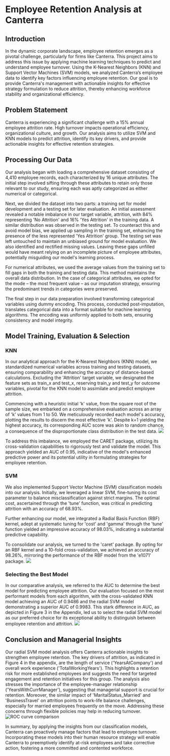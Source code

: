 # Employee Retention Analysis at Canterra

## Introduction

In the dynamic corporate landscape, employee retention emerges as a pivotal challenge, particularly for firms like Canterra. This project aims to address this issue by applying machine learning techniques to predict and understand employee turnover. Using the K-Nearest Neighbors (KNN) and Support Vector Machines (SVM) models, we analyzed Canterra’s employee data to identify key factors influencing employee retention. Our goal is to provide Canterra's management with actionable insights for effective strategy formulation to reduce attrition, thereby enhancing workforce stability and organizational efficiency.

## Problem Statement

Canterra is experiencing a significant challenge with a 15% annual employee attrition rate. High turnover impacts operational efficiency, organizational culture, and growth. Our analysis aims to utilize SVM and KNN models to predict attrition, identify its key drivers, and provide actionable insights for effective retention strategies.

## Processing Our Data

Our analysis began with loading a comprehensive dataset consisting of 4,410 employee records, each characterized by 16 unique attributes. The initial step involved sifting through these attributes to retain only those relevant to our study, ensuring each was aptly categorized as either numerical or categorical.

Next, we divided the dataset into two parts: a training set for model development and a testing set for later evaluation. An initial assessment revealed a notable imbalance in our target variable, attrition, with 84% representing 'No Attrition' and 16% 'Yes Attrition' in the training data. A similar distribution was observed in the testing set. To counteract this and avoid model bias, we applied up sampling in the training set, enhancing the presence of the less represented 'Yes Attrition' group. The testing set was left untouched to maintain an unbiased ground for model evaluation. We also identified and rectified missing values. Leaving these gaps unfilled would have meant relying on an incomplete picture of employee attributes, potentially misguiding our model's learning process.

For numerical attributes, we used the average values from the training set to fill gaps in both the training and testing data. This method maintains the overall data distribution. In the case of categorical attributes, we opted for the mode – the most frequent value – as our imputation strategy, ensuring the predominant trends in categories were preserved.

The final step in our data preparation involved transforming categorical variables using dummy encoding. This process, conducted post-imputation, translates categorical data into a format suitable for machine learning algorithms. The encoding was uniformly applied to both sets, ensuring consistency and model integrity.

## Model Training, Evaluation & Selection

### KNN

In our analytical approach for the K-Nearest Neighbors (KNN) model, we standardized numerical variables across training and testing datasets, ensuring comparability and enhancing the accuracy of distance-based calculations. Excluding the 'Attrition' target variable, we designated the feature sets as train_x and test_x, reserving train_y and test_y for outcome variables, pivotal for the KNN model to assimilate and predict employee attrition.

Commencing with a heuristic initial 'k' value, from the square root of the sample size, we embarked on a comprehensive evaluation across an array of 'k' values from 1 to 50. We meticulously recorded each model's accuracy, plotting the results to discern the most effective 'k'. Despite k=1 yielding the highest accuracy, its corresponding AUC score was akin to random chance, a consequence of the disproportionate class distribution in the test data.
![](line.png)


To address this imbalance, we employed the CARET package, utilizing its cross-validation capabilities to rigorously test and validate the model. This approach yielded an AUC of 0.95, indicative of the model's enhanced predictive power and its potential utility in formulating strategies for employee retention.

### SVM

We also implemented Support Vector Machine (SVM) classification models into our analysis. Initially, we leveraged a linear SVM, fine-tuning its cost parameter to balance misclassification against strict margins. The optimal cost, ascertained through the 'tune' function, was critical in predicting attrition with an accuracy of 68.93%.

Further enhancing our model, we integrated a Radial Basis Function (RBF) kernel, adept at systematic tuning for 'cost' and 'gamma' through the 'tune' function yielded an impressive accuracy of 98.03%, indicating a substantial predictive capability.

To consolidate our analysis, we turned to the 'caret' package. By opting for an RBF kernel and a 10-fold cross-validation, we achieved an accuracy of 98.26%, mirroring the performance of the RBF model from the 'e1071' package.
![](accuracy.png)

### Selecting the Best Model

In our comparative analysis, we referred to the AUC to determine the best model for predicting employee attrition. Our evaluation focused on the most performant models from each algorithm, with the cross-validated KNN model achieving an AUC of 0.9486 and the radial SVM model demonstrating a superior AUC of 0.9983. This stark difference in AUC, as depicted in Figure 3 in the Appendix, led us to select the radial SVM model as our preferred choice for its exceptional ability to distinguish between employee retention and attrition.
![](important.png)

## Conclusion and Managerial Insights

Our radial SVM model analysis offers Canterra actionable insights to strengthen employee retention. The key drivers of attrition, as indicated in Figure 4 in the appendix, are the length of service ('YearsAtCompany') and overall work experience ('TotalWorkingYears'). This highlights a retention risk for more established employees and suggests the need for targeted engagement and retention initiatives for this group. The analysis also stresses the importance of the employee-manager relationship ('YearsWithCurrManager'), suggesting that managerial support is crucial for retention. Moreover, the similar impact of 'MaritalStatus_Married' and 'BusinessTravel' on attrition points to work-life balance challenges, especially for married employees frequently on the move. Addressing these concerns through flexible policies may help in reducing turnover.
![ROC curve comparison](Roc.png)


In summary, by applying the insights from our classification models, Canterra can proactively manage factors that lead to employee turnover. Incorporating these models into their human resource strategy will enable Canterra to preemptively identify at-risk employees and take corrective action, fostering a more committed and contented workforce.
